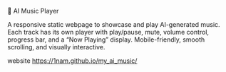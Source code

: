 🎵 AI Music Player

A responsive static webpage to showcase and play AI-generated music.
Each track has its own player with play/pause, mute, volume control, progress bar,
and a “Now Playing” display. Mobile-friendly, smooth scrolling, and visually interactive.

website
https://1nam.github.io/my_ai_music/
